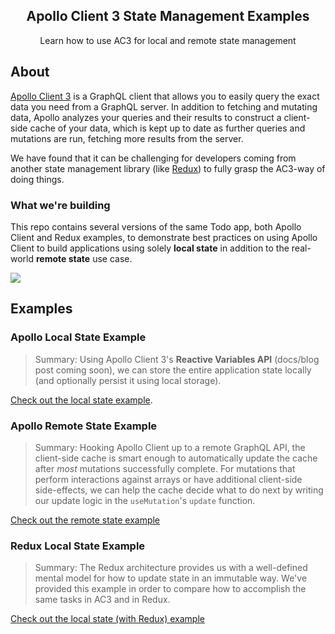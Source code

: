 <h2 align="center">Apollo Client 3 State Management Examples</h2>

<p align="center">Learn how to use AC3 for local and remote state management</p>

## About

[Apollo Client 3](https://www.apollographql.com/docs/react/v3.0-beta/migrating/apollo-client-3-migration/) is a GraphQL client that allows you to easily query the exact data you need from a GraphQL server. In addition to fetching and mutating data, Apollo analyzes your queries and their results to construct a client-side cache of your data, which is kept up to date as further queries and mutations are run, fetching more results from the server.

We have found that it can be challenging for developers coming from another state management library (like [Redux](https://redux.js.org/)) to fully grasp the AC3-way of doing things.

### What we're building

This repo contains several versions of the same Todo app, both Apollo Client and Redux examples, to demonstrate best practices on using Apollo Client to build applications using solely **local state** in addition to the real-world **remote state** use case.

![](https://user-images.githubusercontent.com/6892666/76266873-4cd96a00-623f-11ea-8367-e0735d63a54f.png)

## Examples

### Apollo Local State Example

> Summary: Using Apollo Client 3's **Reactive Variables API** (docs/blog post coming soon), we can store the entire application state locally (and optionally persist it using local storage).

[Check out the local state example](https://github.com/apollographql/ac3-state-management-examples/tree/master/apollo-local-state).

### Apollo Remote State Example

> Summary: Hooking Apollo Client up to a remote GraphQL API, the client-side cache is smart enough to automatically update the cache after _most_ mutations successfully complete. For mutations that perform interactions against arrays or have additional client-side side-effects, we can help the cache decide what to do next by writing our update logic in the `useMutation`'s `update` function.

[Check out the remote state example](https://github.com/apollographql/ac3-state-management-examples/tree/master/apollo-remote-state)

### Redux Local State Example

> Summary: The Redux architecture provides us with a well-defined mental model for how to update state in an immutable way. We've provided this example in order to compare how to accomplish the same tasks in AC3 and in Redux.

[Check out the local state (with Redux) example](https://github.com/apollographql/ac3-state-management-examples/tree/master/redux-local-state)
 
